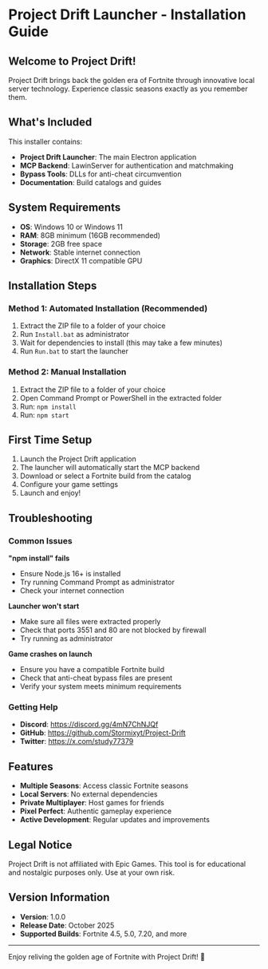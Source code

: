 # Project Drift Launcher - Installation Guide

## Welcome to Project Drift!

Project Drift brings back the golden era of Fortnite through innovative local server technology. Experience classic seasons exactly as you remember them.

## What's Included

This installer contains:
- **Project Drift Launcher**: The main Electron application
- **MCP Backend**: LawinServer for authentication and matchmaking
- **Bypass Tools**: DLLs for anti-cheat circumvention
- **Documentation**: Build catalogs and guides

## System Requirements

- **OS**: Windows 10 or Windows 11
- **RAM**: 8GB minimum (16GB recommended)
- **Storage**: 2GB free space
- **Network**: Stable internet connection
- **Graphics**: DirectX 11 compatible GPU

## Installation Steps

### Method 1: Automated Installation (Recommended)

1. Extract the ZIP file to a folder of your choice
2. Run `Install.bat` as administrator
3. Wait for dependencies to install (this may take a few minutes)
4. Run `Run.bat` to start the launcher

### Method 2: Manual Installation

1. Extract the ZIP file to a folder of your choice
2. Open Command Prompt or PowerShell in the extracted folder
3. Run: `npm install`
4. Run: `npm start`

## First Time Setup

1. Launch the Project Drift application
2. The launcher will automatically start the MCP backend
3. Download or select a Fortnite build from the catalog
4. Configure your game settings
5. Launch and enjoy!

## Troubleshooting

### Common Issues

**"npm install" fails**
- Ensure Node.js 16+ is installed
- Try running Command Prompt as administrator
- Check your internet connection

**Launcher won't start**
- Make sure all files were extracted properly
- Check that ports 3551 and 80 are not blocked by firewall
- Try running as administrator

**Game crashes on launch**
- Ensure you have a compatible Fortnite build
- Check that anti-cheat bypass files are present
- Verify your system meets minimum requirements

### Getting Help

- **Discord**: https://discord.gg/4mN7ChNJQf
- **GitHub**: https://github.com/Stormixyt/Project-Drift
- **Twitter**: https://x.com/study77379

## Features

- **Multiple Seasons**: Access classic Fortnite seasons
- **Local Servers**: No external dependencies
- **Private Multiplayer**: Host games for friends
- **Pixel Perfect**: Authentic gameplay experience
- **Active Development**: Regular updates and improvements

## Legal Notice

Project Drift is not affiliated with Epic Games. This tool is for educational and nostalgic purposes only. Use at your own risk.

## Version Information

- **Version**: 1.0.0
- **Release Date**: October 2025
- **Supported Builds**: Fortnite 4.5, 5.0, 7.20, and more

---

Enjoy reliving the golden age of Fortnite with Project Drift! 🚀